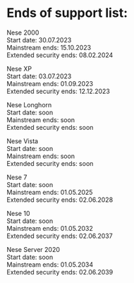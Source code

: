 # Ends of support list: 
Nese 2000    
Start date: 30.07.2023   
Mainstream ends: 15.10.2023     
Extended security ends: 08.02.2024 



Nese XP    
Start date: 03.07.2023   
Mainstream ends: 01.09.2023     
Extended security ends: 12.12.2023 


Nese Longhorn  
Start date: soon                
Mainstream ends: soon           
Extended security ends: soon


Nese Vista                  
Start date: soon                   
Mainstream ends: soon              
Extended security ends: soon 

Nese 7                  
Start date: soon                   
Mainstream ends: 01.05.2025              
Extended security ends: 02.06.2028 

Nese 10                  
Start date: soon                   
Mainstream ends: 01.05.2032              
Extended security ends: 02.06.2037 


Nese Server 2020                  
Start date: soon                   
Mainstream ends: 01.05.2034              
Extended security ends: 02.06.2039 
